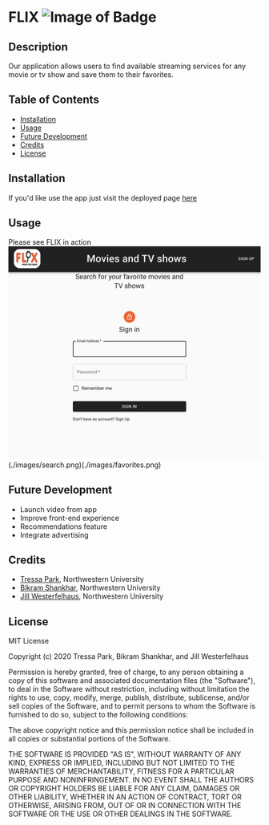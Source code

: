 # FLIX ![Image of Badge](https://img.shields.io/badge/FLIX-Northwestern%20University-orange)

## Description

Our application allows users to find available streaming services for any movie or tv show and save them to their favorites.

## Table of Contents

* [Installation](#installation)
* [Usage](#usage)
* [Future Development](#future%20development)
* [Credits](#credits)
* [License](#license)

## Installation

If you'd like use the app just visit the deployed page [here](https://movie-tracker-user.herokuapp.com/)  

## Usage

Please see FLIX in action  
![FLIX gif showing how it works](./images/ScreenShot1.png)(./images/search.png)(./images/favorites.png)

## Future Development
* Launch video from app
* Improve front-end experience
* Recommendations feature
* Integrate advertising

## Credits

* [Tressa Park](https://github.com/TressaPark), Northwestern University
* [Bikram Shankhar](https://github.com/bikramshankhar), Northwestern University
* [Jill Westerfelhaus](https://github.com/JIllWesterfelhaus), Northwestern University

## License
MIT License

Copyright (c) 2020 Tressa Park, Bikram Shankhar, and Jill Westerfelhaus

Permission is hereby granted, free of charge, to any person obtaining a copy of this software and associated documentation files (the "Software"), to deal in the Software without restriction, including without limitation the rights to use, copy, modify, merge, publish, distribute, sublicense, and/or sell copies of the Software, and to permit persons to whom the Software is furnished to do so, subject to the following conditions:

The above copyright notice and this permission notice shall be included in all copies or substantial portions of the Software.

THE SOFTWARE IS PROVIDED "AS IS", WITHOUT WARRANTY OF ANY KIND, EXPRESS OR IMPLIED, INCLUDING BUT NOT LIMITED TO THE WARRANTIES OF MERCHANTABILITY, FITNESS FOR A PARTICULAR PURPOSE AND NONINFRINGEMENT. IN NO EVENT SHALL THE AUTHORS OR COPYRIGHT HOLDERS BE LIABLE FOR ANY CLAIM, DAMAGES OR OTHER LIABILITY, WHETHER IN AN ACTION OF CONTRACT, TORT OR OTHERWISE, ARISING FROM, OUT OF OR IN CONNECTION WITH THE SOFTWARE OR THE USE OR OTHER DEALINGS IN THE SOFTWARE.
